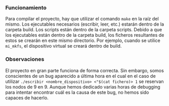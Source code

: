 ### Funcionamiento
Para compilar el proyecto, hay que utilizar el comando ```make``` en la raíz del mismo.
Los ejecutables necesarios (escribir, leer, etc.) estarán dentro de la carpeta build.
Los scripts están dentro de la carpeta scripts.
Debido a que los ejecutables están dentro de la carpeta build, los ficheros resultantes de
estos se crearán en este mismo directorio. Por ejemplo, cuando se utilice ```mi_mkfs```,
el dispositivo virtual se creará dentro de build.

### Observaciones
El proyecto en gran parte funciona de forma correcta. Sin embargo, somos conscientes de un
bug aparecido a última hora en el cual en el caso de utilizar ```./escribir <nombre_dispositivo> <"$(cat fichero)> 1```
se reservan los nodos de 9 en 9. Aunque hemos dedicado varias horas de debugging para intentar encontrar
cuál es la causa de este bug, no hemos sido capaces de hacerlo.